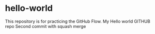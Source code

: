 # hello-world
This repository is for practicing the GitHub Flow.
My Hello world GITHUB repo 
Second commit with squash merge
